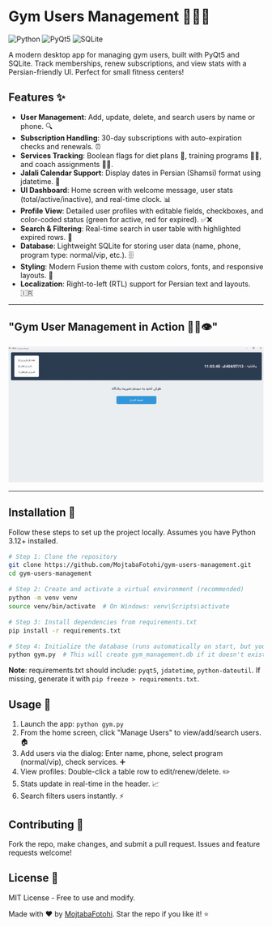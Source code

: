 # Gym Users Management 💪🏋️‍♂️

![Python](https://img.shields.io/badge/Python-3.12-green.svg)
![PyQt5](https://img.shields.io/badge/PyQt5-UI-orange.svg)
![SQLite](https://img.shields.io/badge/Database-SQLite-lightgrey.svg)  


A modern desktop app for managing gym users, built with PyQt5 and SQLite. Track memberships, renew subscriptions, and view stats with a Persian-friendly UI. Perfect for small fitness centers!

## Features ✨
- **User Management**: Add, update, delete, and search users by name or phone. 🔍
- **Subscription Handling**: 30-day subscriptions with auto-expiration checks and renewals. ⏰
- **Services Tracking**: Boolean flags for diet plans 🍎, training programs 🏃‍♂️, and coach assignments 👨‍🏫.
- **Jalali Calendar Support**: Display dates in Persian (Shamsi) format using jdatetime. 📅
- **UI Dashboard**: Home screen with welcome message, user stats (total/active/inactive), and real-time clock. 📊
- **Profile View**: Detailed user profiles with editable fields, checkboxes, and color-coded status (green for active, red for expired). ✅❌
- **Search & Filtering**: Real-time search in user table with highlighted expired rows. 🔴
- **Database**: Lightweight SQLite for storing user data (name, phone, program type: normal/vip, etc.). 🗄️
- **Styling**: Modern Fusion theme with custom colors, fonts, and responsive layouts. 🎨
- **Localization**: Right-to-left (RTL) support for Persian text and layouts. 🇮🇷


---
## "Gym User Management in Action 🏋️‍♂️👁️"

![Gym User Management](./gif/intro.gif)


---

## Installation 🚀
Follow these steps to set up the project locally. Assumes you have Python 3.12+ installed.

```bash
# Step 1: Clone the repository
git clone https://github.com/MojtabaFotohi/gym-users-management.git
cd gym-users-management
```
```bash
# Step 2: Create and activate a virtual environment (recommended)
python -m venv venv
source venv/bin/activate  # On Windows: venv\Scripts\activate
```
```bash
# Step 3: Install dependencies from requirements.txt
pip install -r requirements.txt
```
```bash
# Step 4: Initialize the database (runs automatically on start, but you can run manually)
python gym.py  # This will create gym_management.db if it doesn't exist
```


**Note**: requirements.txt should include: `pyqt5`, `jdatetime`, `python-dateutil`. If missing, generate it with `pip freeze > requirements.txt`.

## Usage 📖
1. Launch the app: `python gym.py`  
2. From the home screen, click "Manage Users" to view/add/search users. 🏠  
3. Add users via the dialog: Enter name, phone, select program (normal/vip), check services. ➕  
4. View profiles: Double-click a table row to edit/renew/delete. ✏️  
5. Stats update in real-time in the header. 📈  
6. Search filters users instantly. ⚡  



## Contributing 🤝
Fork the repo, make changes, and submit a pull request. Issues and feature requests welcome!  

## License 📄
MIT License - Free to use and modify.  

Made with ❤️ by [MojtabaFotohi](https://github.com/MojtabaFotohi). Star the repo if you like it! ⭐
